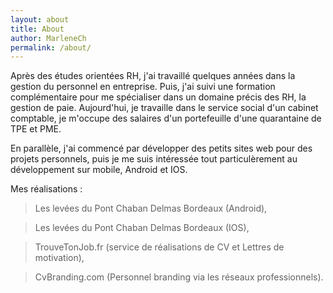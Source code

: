 ```yaml
---
layout: about
title: About
author: MarleneCh
permalink: /about/
---
```


Après des études orientées RH, j'ai travaillé quelques années dans la gestion du personnel en entreprise.
Puis, j'ai suivi une formation complémentaire pour me spécialiser dans un domaine précis des RH, <span class="highlight-span">la gestion de paie</span>.
Aujourd'hui, je travaille dans le service social d'un cabinet comptable, je m'occupe des salaires d'un portefeuille d'une quarantaine de TPE et PME.

En parallèle, j'ai commencé par développer des petits sites web pour des projets personnels, puis je me suis intéressée tout particulèrement au développement sur mobile, <span class="highlight-span">Android et IOS</span>.

Mes réalisations :

> Les levées du Pont Chaban Delmas Bordeaux (Android),

> Les levées du Pont Chaban Delmas Bordeaux (IOS),

> TrouveTonJob.fr (service de réalisations de CV et Lettres de motivation),

> CvBranding.com (Personnel branding via les réseaux professionnels).


